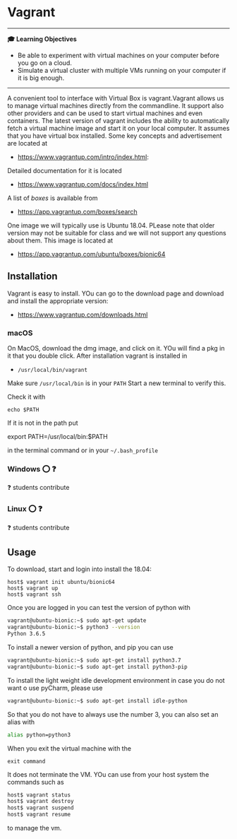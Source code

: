 # Vagrant

---

**:mortar_board: Learning Objectives**

* Be able to experiment with virtual machines on your computer before you go on a cloud.
* Simulate a virtual cluster with multiple VMs running on your computer if it is big enough.

---

A convenient tool to interface with Virtual Box is vagrant.Vagrant
allows us to manage virtual machines directly from the commandline. It
support also other providers and can be used to start virtual machines
and even containers. The latest version of vagrant includes the
ability to automatically fetch a virtual machine image and start it on
your local computer. It assumes that you have virtual box installed.
Some key concepts and advertisement are located at

* <https://www.vagrantup.com/intro/index.html>:

Detailed documentation for it is located

* <https://www.vagrantup.com/docs/index.html>


A list of *boxes* is available from 

* <https://app.vagrantup.com/boxes/search>

One image we will typically use is Ubuntu 18.04. PLease note that
older version may not be suitable for class and we will not support
any questions about them. This image is located at

* <https://app.vagrantup.com/ubuntu/boxes/bionic64>

## Installation

Vagrant is easy to install. YOu can go to the download page and
download and install the appropriate version:

* <https://www.vagrantup.com/downloads.html>

### macOS

On MacOS, download the dmg image, and click on it. YOu will find a pkg
in it that you double click. After installation vagrant is installed in 

* `/usr/local/bin/vagrant`

Make sure `/usr/local/bin` is in your `PATH`
Start a new  terminal to verify this.

Check it with

```
echo $PATH
```

If it is not in the path put

export PATH=/usr/local/bin:$PATH

in the terminal command or in your `~/.bash_profile`

### Windows :o: :question: 

:question: students contribute

### Linux :o: :question: 

:question: students contribute

## Usage

To download, start and login into install the 18.04:

```
host$ vagrant init ubuntu/bionic64
host$ vagrant up
host$ vagrant ssh
```

Once you are logged in you can test the version of python with 

```bash
vagrant@ubuntu-bionic:~$ sudo apt-get update
vagrant@ubuntu-bionic:~$ python3 --version
Python 3.6.5
```

To install a newer version of python, and pip you can use

```bash
vagrant@ubuntu-bionic:~$ sudo apt-get install python3.7
vagrant@ubuntu-bionic:~$ sudo apt-get install python3-pip
```

To install the light weight idle development environment in case you do
not want o use pyCharm, please use 

```bash
vagrant@ubuntu-bionic:~$ sudo apt-get install idle-python
```

So that you do not have to always use the number 3, you can also set
an alias with

```bash
alias python=python3
```

When you exit the virtual machine with the

```
exit command
```

It does not terminate the VM. YOu can use from your host system the
commands such as 

```bash
host$ vagrant status
host$ vagrant destroy
host$ vagrant suspend
host$ vagrant resume
```

to manage the vm.
